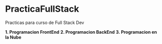 # PracticaFullStack
Practicas para curso de Full Stack Dev

**1. Programacion FrontEnd**
**2. Programacion BackEnd**
**3. Programacion en la Nube**

